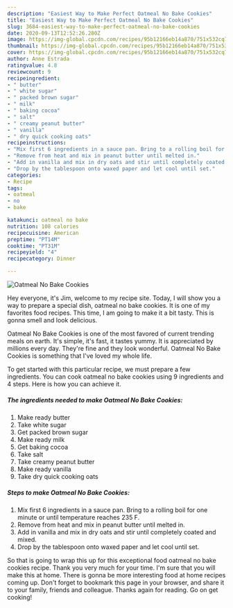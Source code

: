 ```yaml
---
description: "Easiest Way to Make Perfect Oatmeal No Bake Cookies"
title: "Easiest Way to Make Perfect Oatmeal No Bake Cookies"
slug: 3684-easiest-way-to-make-perfect-oatmeal-no-bake-cookies
date: 2020-09-13T12:52:26.280Z
image: https://img-global.cpcdn.com/recipes/95b12166eb14a870/751x532cq70/oatmeal-no-bake-cookies-recipe-main-photo.jpg
thumbnail: https://img-global.cpcdn.com/recipes/95b12166eb14a870/751x532cq70/oatmeal-no-bake-cookies-recipe-main-photo.jpg
cover: https://img-global.cpcdn.com/recipes/95b12166eb14a870/751x532cq70/oatmeal-no-bake-cookies-recipe-main-photo.jpg
author: Anne Estrada
ratingvalue: 4.8
reviewcount: 9
recipeingredient:
- " butter"
- " white sugar"
- " packed brown sugar"
- " milk"
- " baking cocoa"
- " salt"
- " creamy peanut butter"
- " vanilla"
- " dry quick cooking oats"
recipeinstructions:
- "Mix first 6 ingredients in a sauce pan. Bring to a rolling boil for one minute or until temperature reaches 235 F."
- "Remove from heat and mix in peanut butter until melted in."
- "Add in vanilla and mix in dry oats and stir until completely coated and mixed."
- "Drop by the tablespoon onto waxed paper and let cool until set."
categories:
- Recipe
tags:
- oatmeal
- no
- bake

katakunci: oatmeal no bake 
nutrition: 108 calories
recipecuisine: American
preptime: "PT14M"
cooktime: "PT31M"
recipeyield: "4"
recipecategory: Dinner

---
```



![Oatmeal No Bake Cookies](https://img-global.cpcdn.com/recipes/95b12166eb14a870/751x532cq70/oatmeal-no-bake-cookies-recipe-main-photo.jpg)

Hey everyone, it's Jim, welcome to my recipe site. Today, I will show you a way to prepare a special dish, oatmeal no bake cookies. It is one of my favorites food recipes. This time, I am going to make it a bit tasty. This is gonna smell and look delicious.

Oatmeal No Bake Cookies is one of the most favored of current trending meals on earth. It's simple, it's fast, it tastes yummy. It is appreciated by millions every day. They're fine and they look wonderful. Oatmeal No Bake Cookies is something that I've loved my whole life.




To get started with this particular recipe, we must prepare a few ingredients. You can cook oatmeal no bake cookies using 9 ingredients and 4 steps. Here is how you can achieve it.

<!--inarticleads1-->

##### The ingredients needed to make Oatmeal No Bake Cookies:

1. Make ready  butter
1. Take  white sugar
1. Get  packed brown sugar
1. Make ready  milk
1. Get  baking cocoa
1. Take  salt
1. Take  creamy peanut butter
1. Make ready  vanilla
1. Take  dry quick cooking oats




<!--inarticleads2-->

##### Steps to make Oatmeal No Bake Cookies:

1. Mix first 6 ingredients in a sauce pan. Bring to a rolling boil for one minute or until temperature reaches 235 F.
1. Remove from heat and mix in peanut butter until melted in.
1. Add in vanilla and mix in dry oats and stir until completely coated and mixed.
1. Drop by the tablespoon onto waxed paper and let cool until set.




So that is going to wrap this up for this exceptional food oatmeal no bake cookies recipe. Thank you very much for your time. I'm sure that you will make this at home. There is gonna be more interesting food at home recipes coming up. Don't forget to bookmark this page in your browser, and share it to your family, friends and colleague. Thanks again for reading. Go on get cooking!
